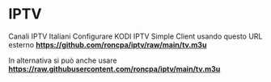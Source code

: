 # IPTV
Canali IPTV Italiani
Configurare KODI IPTV Simple Client usando questo URL esterno
  **https://github.com/roncpa/iptv/raw/main/tv.m3u**


In alternativa si può anche usare
  **https://raw.githubusercontent.com/roncpa/iptv/main/tv.m3u**
